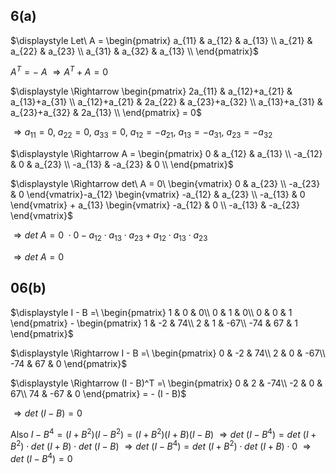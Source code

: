 ## 6(a)
$\displaystyle Let\ A = \begin{pmatrix}
a_{11} & a_{12} & a_{13} \\
a_{21} & a_{22} & a_{23} \\
a_{31} & a_{32} & a_{13} \\
\end{pmatrix}$

$A^T = -\ A$
$\displaystyle \Rightarrow A^T + A = 0$

$\displaystyle \Rightarrow \begin{pmatrix}
2a_{11} & a_{12}+a_{21} & a_{13}+a_{31} \\
a_{12}+a_{21} & 2a_{22} & a_{23}+a_{32} \\
a_{13}+a_{31} & a_{23}+a_{32} & 2a_{13} \\
\end{pmatrix} = 0$

$\displaystyle \Rightarrow a_{11} = 0,\ a_{22} = 0,\ a_{33} = 0,\ a_{12}=-a_{21},\ a_{13}=-a_{31},\ a_{23}=-a_{32}$

$\displaystyle \Rightarrow A = \begin{pmatrix}
0 & a_{12} & a_{13} \\
-a_{12} & 0 & a_{23} \\
-a_{13} & -a_{23} & 0 \\
\end{pmatrix}$

$\displaystyle \Rightarrow det\ A = 0\ \begin{vmatrix} 0 & a_{23} \\ -a_{23} & 0 \end{vmatrix}-a_{12} \begin{vmatrix} -a_{12} & a_{23} \\ -a_{13} & 0 \end{vmatrix} + a_{13} \begin{vmatrix} -a_{12} & 0 \\ -a_{13} & -a_{23} \end{vmatrix}$ 

$\displaystyle \Rightarrow det\ A = 0\ \cdot 0 - a_{12} \cdot a_{13} \cdot a_{23} + a_{12} \cdot a_{13} \cdot a_{23}$

$\displaystyle \Rightarrow det\ A = 0$

## 06(b)
$\displaystyle I - B =\ \begin{pmatrix}
1 & 0 & 0\\
0 & 1 & 0\\
0 & 0 & 1
\end{pmatrix} - \begin{pmatrix}
1 & -2 & 74\\
2 & 1 & -67\\
-74 & 67 & 1
\end{pmatrix}$

$\displaystyle \Rightarrow  I - B =\ \begin{pmatrix}
0 & -2 & 74\\
2 & 0 & -67\\
-74 & 67 & 0
\end{pmatrix}$

$\displaystyle \Rightarrow  (I - B)^T =\ \begin{pmatrix}
0 & 2 & -74\\
-2 & 0 & 67\\
74 & -67 & 0
\end{pmatrix} = - (I - B)$

$\displaystyle \Rightarrow det\ (I - B) = 0$

Also $I - B^4 = (I + B^2)(I - B^2) = (I + B^2)(I + B)(I - B)$
$\displaystyle \Rightarrow det\ (I - B^4) = det\ (I + B^2) \cdot det\ (I + B) \cdot det\ (I - B)$
$\displaystyle \Rightarrow det\ (I - B^4) = det\ (I + B^2) \cdot det\ (I + B) \cdot 0$
$\displaystyle \Rightarrow det\ (I - B^4) = 0$

